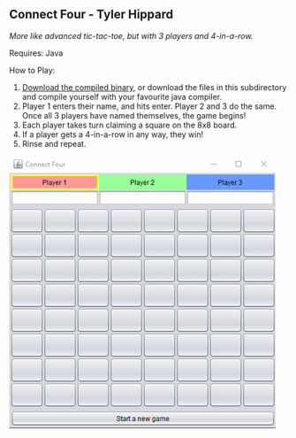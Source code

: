 ## Connect Four - Tyler Hippard
*More like advanced tic-tac-toe, but with 3 players and 4-in-a-row.*

Requires: Java

How to Play:
  1. [Download the compiled binary](https://github.com/JellyBlade/programming-examples/releases/connect-four), or download the files in this subdirectory and compile yourself with your favourite java compiler.
  2. Player 1 enters their name, and hits enter. Player 2 and 3 do the same. Once all 3 players have named themselves, the game begins!
  3. Each player takes turn claiming a square on the 8x8 board.
  4. If a player gets a 4-in-a-row in any way, they win!
  5. Rinse and repeat.
  
![Connect four example gif](connect-four-example.gif)

